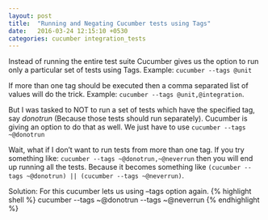 ```yaml
---
layout: post
title:  "Running and Negating Cucumber tests using Tags"
date:   2016-03-24 12:15:10 +0530
categories: cucumber integration_tests
---
```

Instead of running the entire test suite Cucumber gives us the option to run only a particular set of tests using Tags.
Example: `cucumber --tags @unit`

If more than one tag should be executed then a comma separated list of values will do the trick. Example: `cucumber --tags @unit,@integration`.

But I was tasked to NOT to run a set of tests which have the specified tag, say *donotrun* (Because those tests should run separately).
Cucumber is giving an option to do that as well. We just have to use `cucumber --tags ~@donotrun`

Wait, what if I don’t want to run tests from more than one tag. If you try something like: `cucumber --tags ~@donotrun,~@neverrun` then you will end up running all the tests. Because it becomes something like `(cucumber --tags ~@donotrun) || (cucumber --tags ~@neverrun)`.

Solution:
For this cucumber lets us using –tags option again.
{% highlight shell %}
cucumber --tags ~@donotrun --tags ~@neverrun
{% endhighlight %}

<!-- Check out the [Jekyll docs][jekyll-docs] for more info on how to get the most out of Jekyll. File all bugs/feature requests at [Jekyll’s GitHub repo][jekyll-gh]. If you have questions, you can ask them on [Jekyll Talk][jekyll-talk]. -->

<!-- [jekyll-docs]: https://jekyllrb.com/docs/home
[jekyll-gh]:   https://github.com/jekyll/jekyll
[jekyll-talk]: https://talk.jekyllrb.com/
 -->